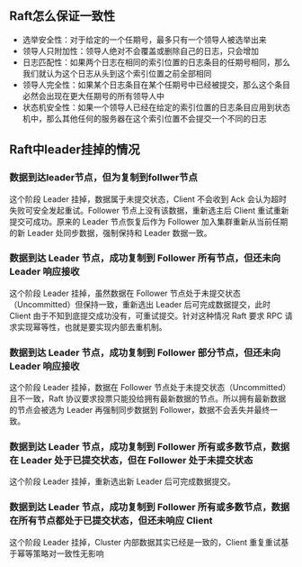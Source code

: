 

## Raft怎么保证一致性
+ 选举安全性：对于给定的一个任期号，最多只有一个领导人被选举出来
+ 领导人只附加性：领导人绝对不会覆盖或删除自己的日志，只会增加
+ 日志匹配性：如果两个日志在相同的索引位置的日志条目的任期号相同，那么我们就认为这个日志从头到这个索引位置之前全部相同
+ 领导人完全性：如果某个日志条目在某个任期号中已经被提交，那么这个条目必然会出现在更大任期号的所有领导人中
+ 状态机安全性：如果一个领导人已经在给定的索引位置的日志条目应用到状态机中，那么其他任何的服务器在这个索引位置不会提交一个不同的日志

## Raft中leader挂掉的情况

### 数据到达leader节点，但为复制到follwer节点
这个阶段 Leader 挂掉，数据属于未提交状态，Client 不会收到 Ack 会认为超时失败可安全发起重试。Follower 节点上没有该数据，重新选主后 Client 重试重新提交可成功。原来的 Leader 节点恢复后作为 Follower 加入集群重新从当前任期的新 Leader 处同步数据，强制保持和 Leader 数据一致。

### 数据到达 Leader 节点，成功复制到 Follower 所有节点，但还未向 Leader 响应接收
这个阶段 Leader 挂掉，虽然数据在 Follower 节点处于未提交状态（Uncommitted）但保持一致，重新选出 Leader 后可完成数据提交，此时 Client 由于不知到底提交成功没有，可重试提交。针对这种情况 Raft 要求 RPC 请求实现幂等性，也就是要实现内部去重机制。

### 数据到达 Leader 节点，成功复制到 Follower 部分节点，但还未向 Leader 响应接收
这个阶段 Leader 挂掉，数据在 Follower 节点处于未提交状态（Uncommitted）且不一致，Raft 协议要求投票只能投给拥有最新数据的节点。所以拥有最新数据的节点会被选为 Leader 再强制同步数据到 Follower，数据不会丢失并最终一致。

### 数据到达 Leader 节点，成功复制到 Follower 所有或多数节点，数据在 Leader 处于已提交状态，但在 Follower 处于未提交状态
这个阶段 Leader 挂掉，重新选出新 Leader 后可完成数据提交。

### 数据到达 Leader 节点，成功复制到 Follower 所有或多数节点，数据在所有节点都处于已提交状态，但还未响应 Client
这个阶段 Leader 挂掉，Cluster 内部数据其实已经是一致的，Client 重复重试基于幂等策略对一致性无影响

